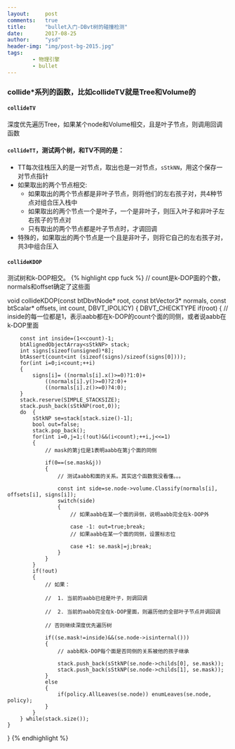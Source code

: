 ```yaml
---
layout:     post
comments:   true
title:      "bullet入门-DBvt树的碰撞检测"
date:       2017-08-25
author:     "ysd"
header-img: "img/post-bg-2015.jpg"
tags:
        - 物理引擎
        - bullet
---
```


### collide*系列的函数，比如collideTV就是Tree和Volume的

#### ```collideTV```
深度优先遍历Tree，如果某个node和Volume相交，且是叶子节点，则调用回调函数

#### ```collideTT```，测试两个树，和TV不同的是：
+ TT每次往栈压入的是一对节点，取出也是一对节点，```sStkNN```，用这个保存一对节点指针
+ 如果取出的两个节点相交:
  + 如果取出的两个节点都是非叶子节点，则将他们的左右孩子对，共4种节点对组合压入栈中
  + 如果取出的两个节点一个是叶子，一个是非叶子，则压入叶子和非叶子左右孩子的节点对
  + 只有取出的两个节点都是叶子节点时，才调回调
+ 特殊的，如果取出的两个节点是一个且是非叶子，则将它自己的左右孩子对，共3中组合压入

#### ```collideKDOP```
测试树和k-DOP相交。
{% highlight cpp fuck %}
// count是k-DOP面的个数，normals和offset确定了这些面

void collideKDOP(const btDbvtNode* root, const btVector3* normals, const btScalar* offsets, int count, DBVT_IPOLICY)
{
DBVT_CHECKTYPE
	if(root)
	{
		// inside的每一位都是1，表示aabb都在k-DOP的count个面的同侧，或者说aabb在k-DOP里面

		const int inside=(1<<count)-1;
		btAlignedObjectArray<sStkNP> stack;
		int signs[sizeof(unsigned)*8];
		btAssert(count<int (sizeof(signs)/sizeof(signs[0])));
		for(int i=0;i<count;++i)
		{
			signs[i]= ((normals[i].x()>=0)?1:0)+
				((normals[i].y()>=0)?2:0)+
				((normals[i].z()>=0)?4:0);
		}
		stack.reserve(SIMPLE_STACKSIZE);
		stack.push_back(sStkNP(root,0));
		do	{
			sStkNP se=stack[stack.size()-1];
			bool out=false;
			stack.pop_back();
			for(int i=0,j=1;(!out)&&(i<count);++i,j<<=1)
			{
				// mask的第j位是1表明aabb在第j个面的同侧

				if(0==(se.mask&j))
				{
					// 测试aabb和面的关系。其实这个函数我没看懂。。。

					const int side=se.node->volume.Classify(normals[i], offsets[i], signs[i]);
					switch(side)
					{
						// 如果aabb在某一个面的异侧，说明aabb完全在k-DOP外

						case -1: out=true;break;
						// 如果aabb在某一个面的同侧，设置标志位

						case +1: se.mask|=j;break;
					}
				}
			}
			if(!out)
			{
				// 如果：

				//	1. 当前的aabb已经是叶子，则调回调

				//	2. 当前的aabb完全在k-DOP里面，则遍历他的全部叶子节点并调回调
				
				// 否则继续深度优先遍历树

				if((se.mask!=inside)&&(se.node->isinternal()))
				{
					// aabb和k-DOP每个面是否同侧的关系被他的孩子继承

					stack.push_back(sStkNP(se.node->childs[0], se.mask));
					stack.push_back(sStkNP(se.node->childs[1], se.mask));
				}
				else
				{
					if(policy.AllLeaves(se.node)) enumLeaves(se.node, policy);
				}
			}
		} while(stack.size());
	}
}
{% endhighlight %}
